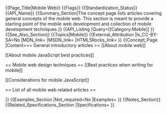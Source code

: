 {{Page_Title|Mobile Web}}
{{Flags}}
{{Standardization_Status}}
{{API_Name}}
{{Summary_Section|The concept page lists articles covering general concepts of the mobile web. This section is meant to provide a starting point of the mobile web development and collection of mobile development techniques.}}
{{API_Listing
|Query=[[Category:Mobile]]
}}
{{See_Also_Section}}
{{Topics|Mobile}}
{{External_Attribution
|Is_CC-BY-SA=No
|MDN_link=
|MSDN_link=
|HTML5Rocks_link=
}}
{{Concept_Page
|Content=== General introductory articles ==
[[About mobile web]]

[[About mobile JavaScript best practices]]

== Mobile web design techniques ==
[[Best practices when writing for mobile]]

[[Considerations for mobile JavaScript]]

== List of all mobile web related articles ==

}}
{{Examples_Section
|Not_required=No
|Examples=
}}
{{Notes_Section}}
{{Related_Specifications_Section
|Specifications=
}}